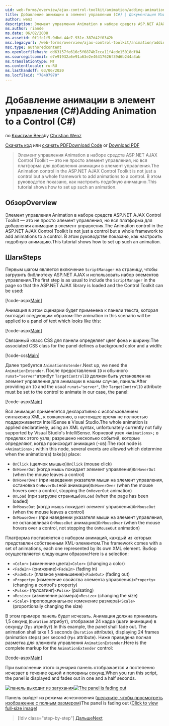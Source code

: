 ```yaml
---
uid: web-forms/overview/ajax-control-toolkit/animation/adding-animation-to-a-control-cs
title: Добавление анимации в элемент управления (C#) | Документация Майкрософт
author: wenz
description: Элемент управления Animation в наборе средств ASP.NET AJAX Control Toolkit — это не просто элемент управления, но вся платформа для добавления анимации в элемент управления. В этом руководстве показано, как...
ms.author: riande
ms.date: 06/02/2008
ms.assetid: 0f1fc1f5-9dbd-44e7-931e-387d42f0342b
msc.legacyurl: /web-forms/overview/ajax-control-toolkit/animation/adding-animation-to-a-control-cs
msc.type: authoredcontent
ms.openlocfilehash: dd63157fe616c5f6874b7cca11f4ede15018df04
ms.sourcegitcommit: e7e91932a6e91a63e2e46417626f39d6b244a3ab
ms.translationtype: MT
ms.contentlocale: ru-RU
ms.lasthandoff: 03/06/2020
ms.locfileid: "78497970"
---
```

# <a name="adding-animation-to-a-control-c"></a><span data-ttu-id="b8a24-104">Добавление анимации в элемент управления (C#)</span><span class="sxs-lookup"><span data-stu-id="b8a24-104">Adding Animation to a Control (C#)</span></span>

<span data-ttu-id="b8a24-105">по [Кристиан Венз](https://github.com/wenz)</span><span class="sxs-lookup"><span data-stu-id="b8a24-105">by [Christian Wenz](https://github.com/wenz)</span></span>

<span data-ttu-id="b8a24-106">[Скачать код](https://download.microsoft.com/download/f/9/a/f9a26acd-8df4-4484-8a18-199e4598f411/Animation1.cs.zip) или [скачать PDF](https://download.microsoft.com/download/6/7/1/6718d452-ff89-4d3f-a90e-c74ec2d636a3/animation1CS.pdf)</span><span class="sxs-lookup"><span data-stu-id="b8a24-106">[Download Code](https://download.microsoft.com/download/f/9/a/f9a26acd-8df4-4484-8a18-199e4598f411/Animation1.cs.zip) or [Download PDF](https://download.microsoft.com/download/6/7/1/6718d452-ff89-4d3f-a90e-c74ec2d636a3/animation1CS.pdf)</span></span>

> <span data-ttu-id="b8a24-107">Элемент управления Animation в наборе средств ASP.NET AJAX Control Toolkit — это не просто элемент управления, но вся платформа для добавления анимации в элемент управления.</span><span class="sxs-lookup"><span data-stu-id="b8a24-107">The Animation control in the ASP.NET AJAX Control Toolkit is not just a control but a whole framework to add animations to a control.</span></span> <span data-ttu-id="b8a24-108">В этом руководстве показано, как настроить подобную анимацию.</span><span class="sxs-lookup"><span data-stu-id="b8a24-108">This tutorial shows how to set up such an animation.</span></span>

## <a name="overview"></a><span data-ttu-id="b8a24-109">Обзор</span><span class="sxs-lookup"><span data-stu-id="b8a24-109">Overview</span></span>

<span data-ttu-id="b8a24-110">Элемент управления Animation в наборе средств ASP.NET AJAX Control Toolkit — это не просто элемент управления, но вся платформа для добавления анимации в элемент управления.</span><span class="sxs-lookup"><span data-stu-id="b8a24-110">The Animation control in the ASP.NET AJAX Control Toolkit is not just a control but a whole framework to add animations to a control.</span></span> <span data-ttu-id="b8a24-111">В этом руководстве показано, как настроить подобную анимацию.</span><span class="sxs-lookup"><span data-stu-id="b8a24-111">This tutorial shows how to set up such an animation.</span></span>

## <a name="steps"></a><span data-ttu-id="b8a24-112">Шаги</span><span class="sxs-lookup"><span data-stu-id="b8a24-112">Steps</span></span>

<span data-ttu-id="b8a24-113">Первым шагом является включение `ScriptManager` на страницу, чтобы загрузить библиотеку ASP.NET AJAX и использовать набор элементов управления.</span><span class="sxs-lookup"><span data-stu-id="b8a24-113">The first step is as usual to include the `ScriptManager` in the page so that the ASP.NET AJAX library is loaded and the Control Toolkit can be used:</span></span>

[!code-aspx[Main](adding-animation-to-a-control-cs/samples/sample1.aspx)]

<span data-ttu-id="b8a24-114">Анимация в этом сценарии будет применена к панели текста, которая выглядит следующим образом:</span><span class="sxs-lookup"><span data-stu-id="b8a24-114">The animation in this scenario will be applied to a panel of text which looks like this:</span></span>

[!code-aspx[Main](adding-animation-to-a-control-cs/samples/sample2.aspx)]

<span data-ttu-id="b8a24-115">Связанный класс CSS для панели определяет цвет фона и ширину:</span><span class="sxs-lookup"><span data-stu-id="b8a24-115">The associated CSS class for the panel defines a background color and a width:</span></span>

[!code-css[Main](adding-animation-to-a-control-cs/samples/sample3.css)]

<span data-ttu-id="b8a24-116">Далее требуется `AnimationExtender`.</span><span class="sxs-lookup"><span data-stu-id="b8a24-116">Next up, we need the `AnimationExtender`.</span></span> <span data-ttu-id="b8a24-117">После предоставления `ID` и обычного `runat="server"`атрибут `TargetControlID` должен быть установлен на элемент управления для анимации в нашем случае, панель:</span><span class="sxs-lookup"><span data-stu-id="b8a24-117">After providing an `ID` and the usual `runat="server"`, the `TargetControlID` attribute must be set to the control to animate in our case, the panel:</span></span>

[!code-aspx[Main](adding-animation-to-a-control-cs/samples/sample4.aspx)]

<span data-ttu-id="b8a24-118">Вся анимация применяется декларативно с использованием синтаксиса XML, к сожалению, в настоящее время не полностью поддерживается IntelliSense в Visual Studio.</span><span class="sxs-lookup"><span data-stu-id="b8a24-118">The whole animation is applied declaratively, using an XML syntax, unfortunately currently not fully supported by Visual Studio's IntelliSense.</span></span> <span data-ttu-id="b8a24-119">Корневой узел `<Animations>;` в пределах этого узла; разрешено несколько событий, которые определяют, когда происходит анимация (-ов):</span><span class="sxs-lookup"><span data-stu-id="b8a24-119">The root node is `<Animations>;` within this node, several events are allowed which determine when the animation(s) take(s) place:</span></span>

- <span data-ttu-id="b8a24-120">`OnClick` (щелчок мышью)</span><span class="sxs-lookup"><span data-stu-id="b8a24-120">`OnClick` (mouse click)</span></span>
- <span data-ttu-id="b8a24-121">`OnHoverOut` (когда мышь покидает элемент управления)</span><span class="sxs-lookup"><span data-stu-id="b8a24-121">`OnHoverOut` (when the mouse leaves a control)</span></span>
- <span data-ttu-id="b8a24-122">`OnHoverOver` (при наведении указателя мыши на элемент управления, остановка `OnHoverOut`ной анимации)</span><span class="sxs-lookup"><span data-stu-id="b8a24-122">`OnHoverOver` (when the mouse hovers over a control, stopping the `OnHoverOut` animation)</span></span>
- <span data-ttu-id="b8a24-123">`OnLoad` (при загрузке страницы)</span><span class="sxs-lookup"><span data-stu-id="b8a24-123">`OnLoad` (when the page has been loaded)</span></span>
- <span data-ttu-id="b8a24-124">`OnMouseOut` (когда мышь покидает элемент управления)</span><span class="sxs-lookup"><span data-stu-id="b8a24-124">`OnMouseOut` (when the mouse leaves a control)</span></span>
- <span data-ttu-id="b8a24-125">`OnMouseOver` (при наведении указателя мыши на элемент управления, не останавливая `OnMouseOut` анимацию)</span><span class="sxs-lookup"><span data-stu-id="b8a24-125">`OnMouseOver` (when the mouse hovers over a control, not stopping the `OnMouseOut` animation)</span></span>

<span data-ttu-id="b8a24-126">Платформа поставляется с набором анимаций, каждый из которых представлен собственным XML-элементом.</span><span class="sxs-lookup"><span data-stu-id="b8a24-126">The framework comes with a set of animations, each one represented by its own XML element.</span></span> <span data-ttu-id="b8a24-127">Выбор осуществляется следующим образом:</span><span class="sxs-lookup"><span data-stu-id="b8a24-127">Here is a selection:</span></span>

- <span data-ttu-id="b8a24-128">`<Color>` (изменение цвета)</span><span class="sxs-lookup"><span data-stu-id="b8a24-128">`<Color>` (changing a color)</span></span>
- <span data-ttu-id="b8a24-129">`<FadeIn>` (снижение)</span><span class="sxs-lookup"><span data-stu-id="b8a24-129">`<FadeIn>` (fading in)</span></span>
- <span data-ttu-id="b8a24-130">`<FadeOut>` (плавное уменьшение)</span><span class="sxs-lookup"><span data-stu-id="b8a24-130">`<FadeOut>` (fading out)</span></span>
- <span data-ttu-id="b8a24-131">`<Property>` (изменение свойства элемента управления)</span><span class="sxs-lookup"><span data-stu-id="b8a24-131">`<Property>` (changing a control's property)</span></span>
- <span data-ttu-id="b8a24-132">`<Pulse>` (пулсатинг)</span><span class="sxs-lookup"><span data-stu-id="b8a24-132">`<Pulse>` (pulsating)</span></span>
- <span data-ttu-id="b8a24-133">`<Resize>` (изменение размера)</span><span class="sxs-lookup"><span data-stu-id="b8a24-133">`<Resize>` (changing the size)</span></span>
- <span data-ttu-id="b8a24-134">`<Scale>` (пропорциональное изменение размера)</span><span class="sxs-lookup"><span data-stu-id="b8a24-134">`<Scale>` (proportionally changing the size)</span></span>

<span data-ttu-id="b8a24-135">В этом примере панель будет исчезать. Анимация должна принимать 1,5 секунд (`Duration` атрибут), отображая 24 кадра (шаги анимации) в секунду (`Fps` атрибут).</span><span class="sxs-lookup"><span data-stu-id="b8a24-135">In this example, the panel shall fade out. The animation shall take 1.5 seconds (`Duration` attribute), displaying 24 frames (animation steps) per second (`Fps` attribute).</span></span> <span data-ttu-id="b8a24-136">Ниже приведена полная разметка для элемента управления `AnimationExtender`.</span><span class="sxs-lookup"><span data-stu-id="b8a24-136">Here is the complete markup for the `AnimationExtender` control:</span></span>

[!code-aspx[Main](adding-animation-to-a-control-cs/samples/sample5.aspx)]

<span data-ttu-id="b8a24-137">При выполнении этого сценария панель отображается и постепенно исчезает в течение одной и половины секунд.</span><span class="sxs-lookup"><span data-stu-id="b8a24-137">When you run this script, the panel is displayed and fades out in one and a half seconds.</span></span>

<span data-ttu-id="b8a24-138">[![панель выходит из затухания](adding-animation-to-a-control-cs/_static/image2.png)](adding-animation-to-a-control-cs/_static/image1.png)</span><span class="sxs-lookup"><span data-stu-id="b8a24-138">[![The panel is fading out](adding-animation-to-a-control-cs/_static/image2.png)](adding-animation-to-a-control-cs/_static/image1.png)</span></span>

<span data-ttu-id="b8a24-139">Панель выйдет из режима исчезновения ([щелкните, чтобы просмотреть изображение с полным размером](adding-animation-to-a-control-cs/_static/image3.png))</span><span class="sxs-lookup"><span data-stu-id="b8a24-139">The panel is fading out ([Click to view full-size image](adding-animation-to-a-control-cs/_static/image3.png))</span></span>

> [!div class="step-by-step"]
> [<span data-ttu-id="b8a24-140">Дальше</span><span class="sxs-lookup"><span data-stu-id="b8a24-140">Next</span></span>](executing-several-animations-at-the-same-time-cs.md)
